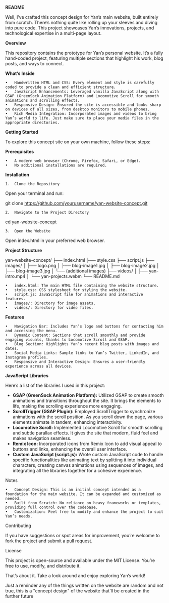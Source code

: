 **README**

Well, I’ve crafted this concept design for Yan’s main website, built entirely from scratch. There’s nothing quite like rolling up your sleeves and diving into pure code. This project showcases Yan’s innovations, projects, and technological expertise in a multi-page layout.

**Overview**

This repository contains the prototype for Yan’s personal website. It’s a fully hand-coded project, featuring multiple sections that highlight his work, blog posts, and ways to connect.

**What’s Inside**

	•	Handwritten HTML and CSS: Every element and style is carefully coded to provide a clean and efficient structure.
	•	JavaScript Enhancements: Leveraged vanilla JavaScript along with GSAP (GreenSock Animation Platform) and Locomotive Scroll for smooth animations and scrolling effects.
	•	Responsive Design: Ensured the site is accessible and looks sharp on devices of all sizes, from desktop monitors to mobile phones.
	•	Rich Media Integration: Incorporated images and videos to bring Yan’s world to life. Just make sure to place your media files in the appropriate directories.

**Getting Started**

To explore this concept site on your own machine, follow these steps:

**Prerequisites**

	•	A modern web browser (Chrome, Firefox, Safari, or Edge).
	•	No additional installations are required.

**Installation**

	1.	Clone the Repository
Open your terminal and run:

git clone https://github.com/yourusername/yan-website-concept.git


	2.	Navigate to the Project Directory

cd yan-website-concept


	3.	Open the Website
Open index.html in your preferred web browser.

**Project Structure**

yan-website-concept/
├── index.html
├── style.css
├── script.js
├── images/
│   ├── logo.png
│   ├── blog-image1.jpg
│   ├── blog-image2.jpg
│   ├── blog-image3.jpg
│   └── (additional images)
├── videos/
│   ├── yan-intro.mp4
│   └── yan-projects.webm
└── README.md

	•	index.html: The main HTML file containing the website structure.
	•	style.css: CSS stylesheet for styling the website.
	•	script.js: JavaScript file for animations and interactive features.
	•	images/: Directory for image assets.
	•	videos/: Directory for video files.

**Features**

	•	Navigation Bar: Includes Yan’s logo and buttons for contacting him and accessing the menu.
	•	Dynamic Content: Sections that scroll smoothly and provide engaging visuals, thanks to Locomotive Scroll and GSAP.
	•	Blog Section: Highlights Yan’s recent blog posts with images and dates.
	•	Social Media Links: Sample links to Yan’s Twitter, LinkedIn, and Instagram profiles.
	•	Responsive and Interactive Design: Ensures a user-friendly experience across all devices.

**JavaScript Libraries**

Here’s a list of the libraries I used in this project:
-	**GSAP (GreenSock Animation Platform):** Utilized GSAP to create smooth animations and transitions throughout the site. It brings the elements to life, making the scrolling experience more engaging.
-	**ScrollTrigger (GSAP Plugin):** Employed ScrollTrigger to synchronize animations with the scroll position. As you scroll down the page, various elements animate in tandem, enhancing interactivity.
-	**Locomotive Scroll:** Implemented Locomotive Scroll for smooth scrolling and subtle parallax effects. It gives the site that modern, fluid feel and makes navigation seamless.
-	**Remix Icon:** Incorporated icons from Remix Icon to add visual appeal to buttons and links, enhancing the overall user interface.
-	**Custom JavaScript (script.js):** Wrote custom JavaScript code to handle specific functionalities like animating text by splitting it into individual characters, creating canvas animations using sequences of images, and integrating all the libraries together for a cohesive experience.

Notes

	•	Concept Design: This is an initial concept intended as a foundation for the main website. It can be expanded and customized as needed.
	•	Built from Scratch: No reliance on heavy frameworks or templates, providing full control over the codebase.
	•	Customization: Feel free to modify and enhance the project to suit Yan’s needs.

Contributing

If you have suggestions or spot areas for improvement, you’re welcome to fork the project and submit a pull request.

License

This project is open-source and available under the MIT License. You’re free to use, modify, and distribute it.

That’s about it. Take a look around and enjoy exploring Yan’s world!


Just a reminder any of the things written on the website are random and not true, this is a "concept design" of the website that'll be created in the further future
